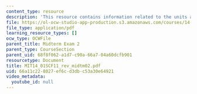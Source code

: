 ```yaml
---
content_type: resource
description: 'This resource contains information related to the units and lectures. '
file: https://ol-ocw-studio-app-production.s3.amazonaws.com/courses/14-01sc-principles-of-microeconomics-fall-2011/66a11c228027ef6cd3dbc53a30e64921_MIT14_01SCF11_rev_midtm02.pdf
file_type: application/pdf
learning_resource_types: []
ocw_type: OCWFile
parent_title: Midterm Exam 2
parent_type: CourseSection
parent_uid: 68f8f062-a1d7-c90a-66a7-04a60dcfb901
resourcetype: Document
title: MIT14_01SCF11_rev_midtm02.pdf
uid: 66a11c22-8027-ef6c-d3db-c53a30e64921
video_metadata:
  youtube_id: null
---
```

